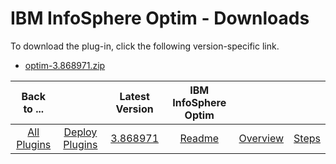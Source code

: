 
# IBM InfoSphere Optim - Downloads

To download the plug-in, click the following version-specific link.
- [optim-3.868971.zip](https://raw.githubusercontent.com/UrbanCode/IBM-UCD-PLUGINS/main/files/optim/optim-3.868971.zip)

|Back to ...||Latest Version|IBM InfoSphere Optim |||
| :---: | :---: | :---: | :---: | :---: | :---: |
|[All Plugins](../../index.md)|[Deploy Plugins](../README.md)|[3.868971](https://raw.githubusercontent.com/UrbanCode/IBM-UCD-PLUGINS/main/files/optim/optim-3.868971.zip)|[Readme](README.md)|[Overview](overview.md)|[Steps](steps.md)|
